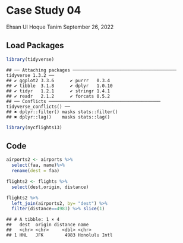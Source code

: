 Case Study 04
================
Ehsan Ul Hoque Tanim
September 26, 2022

## Load Packages

``` r
library(tidyverse)
```

    ## ── Attaching packages ─────────────────────────────────────── tidyverse 1.3.2 ──
    ## ✔ ggplot2 3.3.6      ✔ purrr   0.3.4 
    ## ✔ tibble  3.1.8      ✔ dplyr   1.0.10
    ## ✔ tidyr   1.2.1      ✔ stringr 1.4.1 
    ## ✔ readr   2.1.2      ✔ forcats 0.5.2 
    ## ── Conflicts ────────────────────────────────────────── tidyverse_conflicts() ──
    ## ✖ dplyr::filter() masks stats::filter()
    ## ✖ dplyr::lag()    masks stats::lag()

``` r
library(nycflights13)
```

## Code

``` r
airports2 <- airports %>% 
  select(faa, name)%>%
  rename(dest = faa)

flights2 <- flights %>%
  select(dest,origin, distance)

flights2 %>% 
  left_join(airports2, by= "dest") %>%
  filter(distance==4983) %>% slice(1)
```

    ## # A tibble: 1 × 4
    ##   dest  origin distance name         
    ##   <chr> <chr>     <dbl> <chr>        
    ## 1 HNL   JFK        4983 Honolulu Intl
